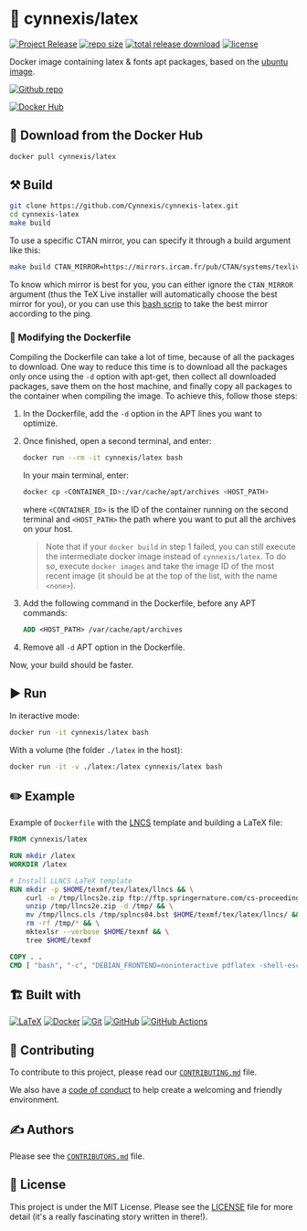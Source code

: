 # :bookmark_tabs: cynnexis/latex

[![Project Release](https://img.shields.io/github/release/Cynnexis/cynnexis-latex.svg?logo=github)][project-release]
[![repo size](https://img.shields.io/github/repo-size/Cynnexis/cynnexis-latex)][project-release]
[![total release download](https://img.shields.io/github/downloads/Cynnexis/cynnexis-latex/total)][project-release]
[![license](https://img.shields.io/github/license/Cynnexis/cynnexis-latex)](LICENSE)

Docker image containing latex & fonts apt packages, based on the [ubuntu image](https://hub.docker.com/_/ubuntu).

[![Github repo](https://img.shields.io/badge/GitHub%20repo-100000?style=for-the-badge&logo=github&logoColor=white)][github-link]

[![Docker Hub](https://img.shields.io/badge/docker%20hub-%230db7ed.svg?style=for-the-badge&logo=docker&logoColor=white)][dockerhub-link]

## :whale: Download from the Docker Hub

```bash
docker pull cynnexis/latex
```

## :hammer_and_pick: Build

```bash
git clone https://github.com/Cynnexis/cynnexis-latex.git
cd cynnexis-latex
make build
```

To use a specific CTAN mirror, you can specify it through a build argument like this:

```bash
make build CTAN_MIRROR=https://mirrors.ircam.fr/pub/CTAN/systems/texlive/tlnet/
```

To know which mirror is best for you, you can either ignore the `CTAN_MIRROR` argument (thus the TeX Live installer will automatically choose the best mirror for you), or you can use this [bash scrip](https://gist.github.com/Cynnexis/1b9ce548f1d74bbff9fb13d6c89de268) to take the best mirror according to the ping.

### :pencil: Modifying the Dockerfile

Compiling the Dockerfile can take a lot of time, because of all the packages to download.
One way to reduce this time is to download all the packages only once using the `-d` option with apt-get, then collect all downloaded packages, save them on the host machine, and finally copy all packages to the container when compiling the image.
To achieve this, follow those steps:

1. In the Dockerfile, add the `-d` option in the APT lines you want to optimize.

2. Once finished, open a second terminal, and enter:
	```bash
	docker run --rm -it cynnexis/latex bash
	```
	In your main terminal, enter:
	```bash
	docker cp <CONTAINER_ID>:/var/cache/apt/archives <HOST_PATH>
	```
	where `<CONTAINER_ID>` is the ID of the container running on the second terminal and `<HOST_PATH>` the path where you want to put all the archives on your host.
	> Note that if your `docker build` in step 1 failed, you can still execute the intermediate docker image instead of `cynnexis/latex`. To do so, execute `docker images` and take the image ID of the most recent image (it should be at the top of the list, with the name `<none>`).

3. Add the following command in the Dockerfile, before any APT commands:
	```Dockerfile
	ADD <HOST_PATH> /var/cache/apt/archives
	```

4. Remove all `-d` APT option in the Dockerfile.

Now, your build should be faster.

## :arrow_forward: Run

In iteractive mode:

```bash
docker run -it cynnexis/latex bash
```

With a volume (the folder `./latex` in the host):

```bash
docker run -it -v ./latex:/latex cynnexis/latex bash
```

## :pencil2: Example

Example of `Dockerfile` with the [LNCS](https://www.springer.com/gp/computer-science/lncs/conference-proceedings-guidelines) template and building a LaTeX file:

```Dockerfile
FROM cynnexis/latex

RUN mkdir /latex
WORKDIR /latex

# Install LLNCS LaTeX template
RUN mkdir -p $HOME/texmf/tex/latex/llncs && \
	curl -o /tmp/llncs2e.zip ftp://ftp.springernature.com/cs-proceeding/llncs/llncs2e.zip && \
	unzip /tmp/llncs2e.zip -d /tmp/ && \
	mv /tmp/llncs.cls /tmp/splncs04.bst $HOME/texmf/tex/latex/llncs/ && \
	rm -rf /tmp/* && \
	mktexlsr --verbose $HOME/texmf && \
	tree $HOME/texmf

COPY . .
CMD [ "bash", "-c", "DEBIAN_FRONTEND=noninteractive pdflatex -shell-escape -halt-on-error /latex/my-latex.tex" ]
```

## :building_construction: Built with

[![LaTeX](https://img.shields.io/badge/LaTeX-47A141?style=for-the-badge&logo=LaTeX&logoColor=white)](https://www.latex-project.org/get/)
[![Docker](https://img.shields.io/badge/docker-%230db7ed.svg?style=for-the-badge&logo=docker&logoColor=white)](https://www.docker.com/)
[![Git](https://img.shields.io/badge/git-%23F05033.svg?style=for-the-badge&logo=git&logoColor=white)](https://git-scm.com/)
[![GitHub](https://img.shields.io/badge/github-%23121011.svg?style=for-the-badge&logo=github&logoColor=white)](https://github.com/)
[![GitHub Actions](https://img.shields.io/badge/github%20actions-%232671E5.svg?style=for-the-badge&logo=githubactions&logoColor=white)](https://github.com/features/actions)

## :handshake: Contributing

To contribute to this project, please read our [`CONTRIBUTING.md`][contributing] file.

We also have a [code of conduct][code-of-conduct] to help create a welcoming and friendly environment.

## :writing_hand: Authors

Please see the [`CONTRIBUTORS.md`][contributors] file.

## :page_facing_up: License

This project is under the MIT License. Please see the [LICENSE][license] file for more detail (it's a really fascinating story written in there!).

[github-link]: https://github.com/Cynnexis/cynnexis-latex
[project-release]: https://github.com/Cynnexis/cynnexis-latex/releases
[dockerhub-link]: https://hub.docker.com/r/cynnexis/latex
[cynnexis]: https://github.com/Cynnexis
[contributing]: CONTRIBUTING.md
[contributors]: CONTRIBUTORS.md
[code-of-conduct]: CODE_OF_CONDUCT.md
[license]: LICENSE
